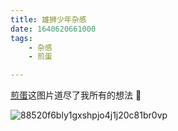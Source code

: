 ```yaml
---
title: 雄狮少年杂感
date: 1640620661000
tags:
	- 杂感
	- 煎蛋

---
```

[煎蛋](http://jandan.net/t/5118460)这图片道尽了我所有的想法 🤣 

![88520f6bly1gxshpjo4j1j20c81br0vp](https://user-images.githubusercontent.com/20685961/147487831-a8feebcf-f0ea-4816-b9ce-9ef6a1d8c895.jpg)
